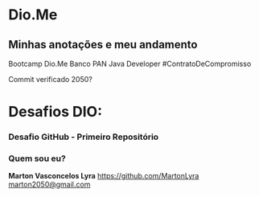 # Dio.Me
## Minhas anotações e meu andamento
Bootcamp Dio.Me
Banco PAN Java Developer
\#ContratoDeCompromisso

Commit verificado 2050?


# Desafios DIO:

### Desafio GitHub - Primeiro Repositório






### Quem sou eu?
**Marton Vasconcelos Lyra**
https://github.com/MartonLyra
marton2050@gmail.com



